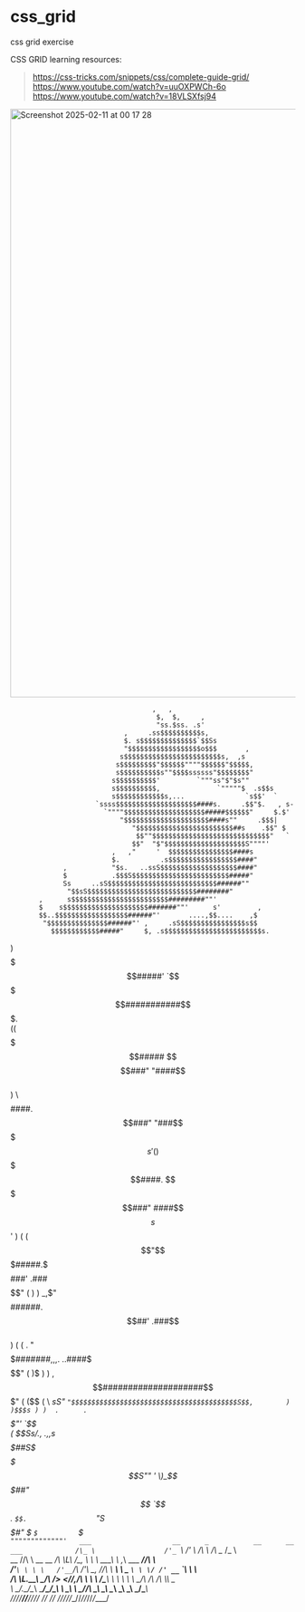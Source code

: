 # css_grid
css grid exercise 




CSS GRID learning resources:
> https://css-tricks.com/snippets/css/complete-guide-grid/
> https://www.youtube.com/watch?v=uuOXPWCh-6o
> https://www.youtube.com/watch?v=18VLSXfsj94



<img width="1039" alt="Screenshot 2025-02-11 at 00 17 28" src="https://github.com/user-attachments/assets/b5d25dee-7a74-48ee-b797-3d03077b1aa4" />

                                       
                                       
                                       
                                       
                                       
                                       
                                       
                                       
                                       ,   ,                                
                                        $,  $,     ,                         
                                        "ss.$ss. .s'                         
                                ,     .ss$$$$$$$$$$s,                        
                                $. s$$$$$$$$$$$$$$`$$Ss                      
                                "$$$$$$$$$$$$$$$$$$o$$$       ,              
                               s$$$$$$$$$$$$$$$$$$$$$$$$s,  ,s               
                              s$$$$$$$$$"$$$$$$""""$$$$$$"$$$$$,             
                              s$$$$$$$$$$s""$$$$ssssss"$$$$$$$$"             
                             s$$$$$$$$$$'         `"""ss"$"$s""              
                             s$$$$$$$$$$,              `"""""$  .s$$s        
                             s$$$$$$$$$$$$s,...               `s$$'  `       
                         `ssss$$$$$$$$$$$$$$$$$$$$####s.     .$$"$.   , s-   
                           `""""$$$$$$$$$$$$$$$$$$$$#####$$$$$$"     $.$'    
                               "$$$$$$$$$$$$$$$$$$$$$####s""     .$$$|     
                                  "$$$$$$$$$$$$$$$$$$$$$$$$##s    .$$" $    
                                   $$""$$$$$$$$$$$$$$$$$$$$$$$$$$$$$"   `    
                                  $$"  "$"$$$$$$$$$$$$$$$$$$$$S""""'         
                             ,   ,"     '  $$$$$$$$$$$$$$$$####s             
                             $.          .s$$$$$$$$$$$$$$$$$####"            
                 ,           "$s.   ..ssS$$$$$$$$$$$$$$$$$$$####"            
                 $           .$$$S$$$$$$$$$$$$$$$$$$$$$$$$#####"             
                 Ss     ..sS$$$$$$$$$$$$$$$$$$$$$$$$$$$######""              
                  "$$sS$$$$$$$$$$$$$$$$$$$$$$$$$$$########"                  
           ,      s$$$$$$$$$$$$$$$$$$$$$$$$#########""'                      
           $    s$$$$$$$$$$$$$$$$$$$$$#######""'      s'         ,           
           $$..$$$$$$$$$$$$$$$$$$######"'       ....,$$....    ,$            
            "$$$$$$$$$$$$$$$######"' ,     .sS$$$$$$$$$$$$$$$$s$$            
              $$$$$$$$$$$$#####"     $, .s$$$$$$$$$$$$$$$$$$$$$$$$s.         
   )          $$$$$$$$$$$#####'      `$$$$$$$$$###########$$$$$$$$$$$.       
  ((          $$$$$$$$$$$#####       $$$$$$$$###"       "####$$$$$$$$$$      
  ) \         $$$$$$$$$$$$####.     $$$$$$###"             "###$$$$$$$$$   s'
 (   )        $$$$$$$$$$$$$####.   $$$$$###"                ####$$$$$$$$s$$' 
 )  ( (       $$"$$$$$$$$$$$#####.$$$$$###'                .###$$$$$$$$$$"   
 (  )  )   _,$"   $$$$$$$$$$$$######.$$##'                .###$$$$$$$$$$     
 ) (  ( \.         "$$$$$$$$$$$$$#######,,,.          ..####$$$$$$$$$$$"     
(   )$ )  )        ,$$$$$$$$$$$$$$$$$$####################$$$$$$$$$$$"       
(   ($$  ( \     _sS"  `"$$$$$$$$$$$$$$$$$$$$$$$$$$$$$$$$$$$$$$$$$S$$,       
 )  )$$$s ) )  .      .   `$$$$$$$$$$$$$$$$$$$$$$$$$$$$$$$$$$$$$"'  `$$      
  (   $$$Ss/  .$,    .$,,s$$$$$$##S$$$$$$$$$$$$$$$$$$$$$$$$S""        '      
    \)_$$$$$$$$$$$$$$$$$$$$$$$##"  $$        `$$.        `$$.                
        `"S$$$$$$$$$$$$$$$$$#"      $          `$          `$                
            `"""""""""""""'  
       ___                    __      _           __      __               ___            
      /\_ \                 /'_ `\  /' \         /\ \    /\ \__           /\_ \           
   __ \//\ \      __  __  _/\ \L\ \/\_, \        \ \ \___\ \ ,_\   ___ ___\//\ \          
 /'__`\ \ \ \   /'__`/\ \/'\ \___, \/_/\ \  ______\ \  _ `\ \ \/ /' __` __`\\ \ \         
/\ \L\.\_\_\ \_/\  __\/>  </\/__,/\ \ \ \ \/\______\ \ \ \ \ \ \_/\ \/\ \/\ \\_\ \_       
\ \__/.\_/\____\ \____/\_/\_\    \ \_\ \ \_\/______/\ \_\ \_\ \__\ \_\ \_\ \_/\____\      
 \/__/\/_\/____/\/____\//\/_/     \/_/  \/_/         \/_/\/_/\/__/\/_/\/_/\/_\/____/      
                                                                                
